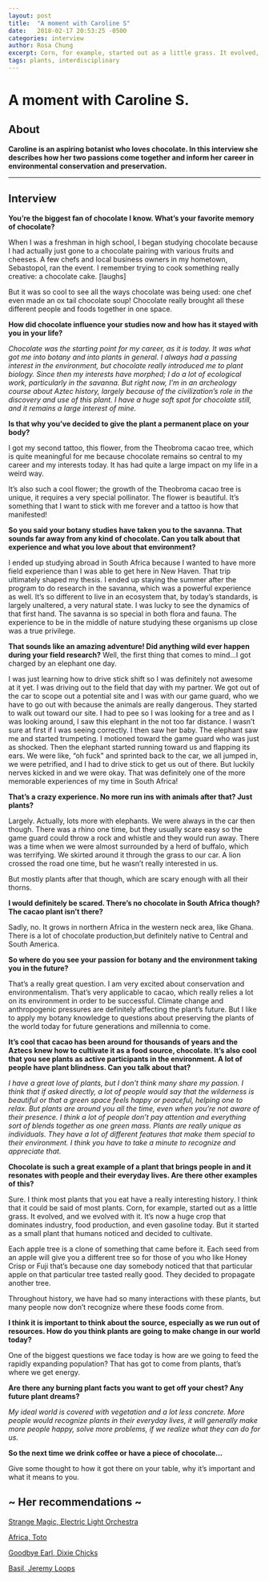 ```yaml
---
layout: post
title:  "A moment with Caroline S"
date:   2018-02-17 20:53:25 -0500
categories: interview
author: Rosa Chung
excerpt: Corn, for example, started out as a little grass. It evolved, and we evolved with it. It’s now a huge crop that dominates industry, food production, and even gasoline today. But it started as a small plant that humans noticed and decided to cultivate.
tags: plants, interdisciplinary
---
```


# A moment with Caroline S.

## About

**Caroline is an aspiring botanist who loves chocolate. In this interview she describes how her two passions come together and inform her career in environmental conservation and preservation.**


***


## Interview

**You’re the biggest fan of chocolate I know. What’s your favorite memory of chocolate?**

When I was a freshman in high school, I began studying chocolate because I had actually just gone to a chocolate pairing with various fruits and cheeses. A few chefs and local business owners in my hometown, Sebastopol, ran the event. I remember trying to cook something really creative: a chocolate cake. [laughs]

But it was so cool to see all the ways chocolate was being used: one chef even made an ox tail chocolate soup! Chocolate really brought all these different people and foods together in one space.



**How did chocolate influence your studies now and how has it stayed with you in your life?**

_Chocolate was the starting point for my career, as it is today. It was what got me into botany and into plants in general. I always had a passing interest in the environment, but chocolate really introduced me to plant biology. Since then my interests have morphed; I do a lot of ecological work, particularly in the savanna. But right now, I’m in an archeology course about Aztec history, largely because of the civilization’s role in the discovery and use of this plant. I have a huge soft spot for chocolate still, and it remains a large interest of mine._



**Is that why you’ve decided to give the plant a permanent place on your body?**

I got my second tattoo, this flower, from the Theobroma cacao tree, which is quite meaningful for me because chocolate remains so central to my career and my interests today. It has had quite a large impact on my life in a weird way.

It’s also such a cool flower; the growth of the Theobroma cacao tree is unique, it requires a very special pollinator. The flower is beautiful. It’s something that I want to stick with me forever and a tattoo is how that manifested!



**So you said your botany studies have taken you to the savanna. That sounds far away from any kind of chocolate. Can you talk about that experience and what you love about that environment?**

I ended up studying abroad in South Africa because I wanted to have more field experience than I was able to get here in New Haven. That trip ultimately shaped my thesis. I ended up staying the summer after the program to do research in the savanna, which was a powerful experience as well. It’s so different to live in an ecosystem that, by today’s standards, is largely unaltered, a very natural state. I was lucky to see the dynamics of that first hand. The savanna is so special in both flora and fauna. The experience to be in the middle of nature studying these organisms up close was a true privilege.


**That sounds like an amazing adventure! Did anything wild ever happen during your field research?**
Well, the first thing that comes to mind…I got charged by an elephant one day.

I was just learning how to drive stick shift so I was definitely not awesome at it yet. I was driving out to the field that day with my partner. We got out of the car to scope out a potential site  and I was with our game guard, who we have to go out with because the animals are really dangerous. They started to walk out toward our site. I had to pee so I was looking for a tree and as I was looking around, I saw this elephant in the not too far distance. I wasn’t sure at first if I was seeing correctly. I then saw her baby. The elephant saw me and started trumpeting. I motioned toward the game guard who was just as shocked. Then the elephant started running toward us and flapping its ears. We were like, “oh fuck" and sprinted back to the car, we all jumped in, we were petrified, and I had to drive stick to get us out of there. But luckily nerves kicked in and we were okay. That was definitely one of the more memorable experiences of my time in South Africa!


**That’s a crazy experience. No more run ins with animals after that? Just plants?**

Largely. Actually, lots more with elephants. We were always in the car then though. There was a rhino one time, but they usually scare easy so the game guard could throw a rock and whistle and they would run away. There was a time when we were almost surrounded by a herd of buffalo, which was terrifying. We skirted around it through the grass to our car. A lion crossed the road one time, but he wasn’t really interested in us.

But mostly plants after that though, which are scary enough with all their thorns.


**I would definitely be scared. There’s no chocolate in South Africa though? The cacao plant isn’t there?**

Sadly, no. It grows in northern Africa in the western neck area, like Ghana. There is a lot of chocolate production,but definitely native to Central and South America.



**So where do you see your passion for botany and the environment taking you in the future?**

That’s a really great question. I am very excited about conservation and environmentalism. That’s very applicable to cacao, which really relies a lot on its environment in order to be successful. Climate change and anthropogenic pressures are definitely affecting the plant’s future. But I like to apply my botany knowledge to questions about preserving the plants of the world today for future generations and millennia to come.



**It’s cool that cacao has been around for thousands of years and the Aztecs knew how to cultivate it as a food source, chocolate. It’s also cool that you see plants as active participants in the environment. A lot of people have plant blindness. Can you talk about that?**

_I have a great love of plants, but I don’t think many share my passion. I think that if asked directly, a lot of people would say that the wilderness is beautiful or that a green space feels happy or peaceful, helping one to relax. But plants are around you all the time, even when you’re not aware of their presence. I think a lot of people don’t pay attention and everything sort of blends together as one green mass. Plants are really unique as individuals. They have a lot of different features that make them special to their environment. I think you have to take a minute to recognize and appreciate that._



**Chocolate is such a great example of a plant that brings people in and it resonates with people and their everyday lives. Are there other examples of this?**

Sure. I think most plants that you eat have a really interesting history. I think that it could be said of most plants. Corn, for example, started out as a little grass. It evolved, and we evolved with it. It’s now a huge crop that dominates industry, food production, and even gasoline today. But it started as a small plant that humans noticed and decided to cultivate.

Each apple tree is a clone of something that came before it. Each seed from an apple will give you a different tree so for those of you who like Honey Crisp or Fuji that’s because one day somebody noticed that that particular apple on that particular tree tasted really good. They decided to propagate another tree.

Throughout history, we have had so many interactions with these plants, but many people now don’t recognize where these foods come from.



**I think it is important to think about the source, especially as we run out of resources. How do you think plants are going to make change in our world today?**

One of the biggest questions we face today is how are we going to feed the rapidly expanding population? That has got to come from plants, that’s where we get energy.



**Are there any burning plant facts you want to get off your chest? Any future plant dreams?**

_My ideal world is covered with vegetation and a lot less concrete. More people would recognize plants in their everyday lives, it will generally make more people happy, solve more problems, if we realize what they can do for us._



**So the next time we drink coffee or have a piece of chocolate…**

Give some thought to how it got there on your table, why it’s important and what it means to you.



## ~ Her recommendations ~
[Strange Magic, Electric Light Orchestra](https://www.youtube.com/watch?v=11A8JZ-RDDo)

[Africa, Toto](https://www.youtube.com/watch?v=FTQbiNvZqaY)

[Goodbye Earl, Dixie Chicks](https://www.youtube.com/watch?v=Gw7gNf_9njs)

[Basil, Jeremy Loops](https://www.youtube.com/watch?v=Hkq6VPeoff0)
